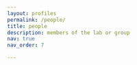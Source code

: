 ```yaml
---
layout: profiles
permalink: /people/
title: people
description: members of the lab or group
nav: true
nav_order: 7

---
```

